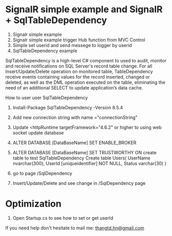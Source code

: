 # SignalR simple example and SignalR + SqlTableDependency
 1) Signalr simple example
 2) Signalr simple example trigger Hub function from MVC Control
 3) Simple set userid and send messege to logger by userid
 3) SqlTableDependency example
 
SqlTableDependency is a high-level C# component to used to audit, monitor and receive notifications on SQL Server's record table change.
For all Insert/Update/Delete operation on monitored table, TableDependency receive events containing values for the record inserted, changed or deleted, as well as the DML operation executed on the table, eliminating the need of an additional SELECT to update application’s data cache.

How to user user SqlTableDependency

1) Install-Package SqlTableDependency -Version 8.5.4

2) Add new connection string with name ="connectionString"

3) Update <httpRuntime targetFramework="4.6.2" or higher to using web socket
update database 
3) ALTER DATABASE [DataBaseName] SET ENABLE_BROKER

4) ALTER DATABASE [DataBaseName] SET TRUSTWORTHY ON
create table to test SqlTableDependency 
Create table Users(
  UserName nvarchar(300),
  UserId [uniqueidentifier] NOT NULL,
  Status varchar(30)
)

5) go to page /SqlDependency
6) Insert/Update/Delete and see change in /SqlDependency page

# Optimization

1) Open Startup.cs to see how to set or get userId

If you need help don't hesitate to mail me: thangtd.hn@gmail.com
